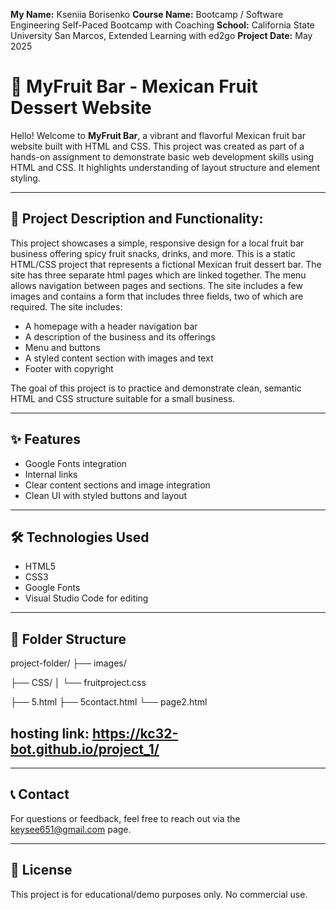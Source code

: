 **My Name:** Kseniia Borisenko
**Course Name:** Bootcamp  /  Software Engineering Self-Paced Bootcamp with Coaching
**School:** California State University San Marcos, Extended Learning with ed2go
**Project Date:** May 2025


# 🍓 MyFruit Bar - Mexican Fruit Dessert Website
Hello! Welcome to **MyFruit Bar**, a vibrant and flavorful Mexican fruit bar website built with HTML and CSS.
This project was created as part of a hands-on assignment to demonstrate basic web development skills using HTML and CSS.
It highlights understanding of layout structure and element styling.  

---

## 📌 Project Description and Functionality: 
This project showcases a simple, responsive design for a local fruit bar business offering spicy fruit snacks, drinks, and more.
This is a static HTML/CSS project that represents a fictional Mexican fruit dessert bar.
The site has three separate html pages which are linked together. 
The menu allows navigation between pages and sections. The site includes a few images and contains a form that includes three fields, two of which are required.
The site includes:

- A homepage with a header navigation bar
- A description of the business and its offerings
- Menu and buttons
- A styled content section with images and text
- Footer with copyright

The goal of this project is to practice and demonstrate clean, semantic HTML and CSS structure suitable for a small business.

---
## ✨ Features

- Google Fonts integration
- Internal links
- Clear content sections and image integration
- Clean UI with styled buttons and layout

---

## 🛠️ Technologies Used

- HTML5
- CSS3
- Google Fonts
- Visual Studio Code for editing

---

## 📂 Folder Structure

project-folder/
├── images/

├── CSS/
│ └── fruitproject.css

├── 5.html
├── 5contact.html
└── page2.html


## hosting link:  https://kc32-bot.github.io/project_1/

---------------
## 📞 Contact

For questions or feedback, feel free to reach out via the keysee651@gmail.com page.

---

## 📃 License

This project is for educational/demo purposes only. No commercial use.

